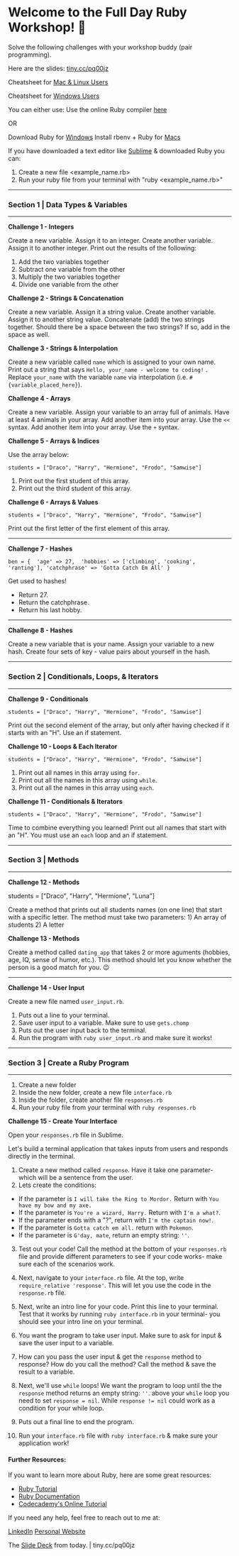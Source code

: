 # Welcome to the Full Day Ruby Workshop! 💎


Solve the following challenges with your workshop buddy (pair programming).

Here are the slides: [tiny.cc/pq00jz](tiny.cc/pq00jz)

Cheatsheet for [Mac & Linux Users](https://www.slideshare.net/paalringstad/command-cheatsheets-mac)

Cheatsheet for [Windows Users](https://www.slideshare.net/paalringstad/command-cheatsheets-windows-138186563)


You can either use: 
Use the online Ruby compiler [here](https://repl.it/languages/ruby)

OR

Download Ruby for [Windows](https://rubyinstaller.org/downloads/)
Install rbenv + Ruby for [Macs](https://github.com/rbenv/rbenv#homebrew-on-macos)

If you have downloaded a text editor like [Sublime](http://www.sublimetext.com/3) & downloaded Ruby you can: 

1. Create a new file <example_name.rb>
2. Run your ruby file from your terminal with "ruby <example_name.rb>"


---

### Section 1 | Data Types & Variables

---

**Challenge 1 - Integers**


Create a new variable. Assign it to an integer. 
Create another variable. Assign it to another integer. 
Print out the results of the following: 
1. Add the two variables together
2. Subtract one variable from the other
3. Multiply the two variables together
4. Divide one variable from the other


**Challenge 2 - Strings & Concatenation**


Create a new variable. Assign it a string value. 
Create another variable. Assign it to another string value. 
Concatenate (add) the two strings together. Should there be a space between the two strings? If so, add in the space as well.


**Challenge 3 - Strings & Interpolation**


Create a new variable called `name` which is assigned to your own name.  
Print out a string that says `Hello, your_name - welcome to coding!` . Replace `your_name` with the variable `name` via interpolation (i.e. `#{variable_placed_here}`).


**Challenge 4 - Arrays**


Create a new variable.
Assign your variable to an array full of animals. Have at least 4 animals in your array. 
Add another item into your array. Use the `<<` syntax. 
Add another item into your array. Use the `+` syntax.


**Challenge 5 - Arrays & Indices**


Use the array below:

`students = ["Draco", "Harry", "Hermione", "Frodo", "Samwise"]`

1. Print out the first student of this array.
2. Print out the third student of this array. 


**Challenge 6 - Arrays & Values**


`students = ["Draco", "Harry", "Hermione", "Frodo", "Samwise"]`

Print out the first letter of the first element of this array. 

---

**Challenge 7 - Hashes**


`ben = { 
  'age' => 27, 
  'hobbies' => ['climbing', 'cooking', 'ranting'],
  'catchphrase' => 'Gotta Catch Em All'
}`


Get used to hashes! 
- Return 27. 
- Return the catchphrase.
- Return his last hobby.


---

**Challenge 8 - Hashes**


Create a new variable that is your name.
Assign your variable to a new hash. Create four sets of key - value pairs about yourself in the hash. 


---

### Section 2 | Conditionals, Loops, & Iterators

---

**Challenge 9 - Conditionals**

`students = ["Draco", "Harry", "Hermione", "Frodo", "Samwise"]`

Print out the second element of the array, but only after having checked if it starts with an "H". Use an if statement.


**Challenge 10 - Loops & Each Iterator**

`students = ["Draco", "Harry", "Hermione", "Frodo", "Samwise"]`

1. Print out all names in this array using `for`.
2. Print out all the names in this array using `while`.
3. Print out all the names in this array using `each`.



**Challenge 11 - Conditionals & Iterators**

`students = ["Draco", "Harry", "Hermione", "Frodo", "Samwise"]`

Time to combine everything you learned! Print out all names that start with an "H". You must use an `each` loop and an if statement. 

---

### Section 3 | Methods

---

**Challenge 12 - Methods**

students = ["Draco", "Harry", "Hermione", "Luna"]

Create a method that prints out all students names (on one line) that start with a specific letter. The method must take two parameters: 1) An array of students 2) A letter

**Challenge 13 - Methods**

Create a method called `dating_app` that takes 2 or more aguments (hobbies, age, IQ, sense of humor, etc.). This method should let you know whether the person is a good match for you. 😉

---

**Challenge 14 - User Input**

Create a new file named `user_input.rb`. 
1. Puts out a line to your terminal. 
2. Save user input to a variable. Make sure to use `gets.chomp`
3. Puts out the user input back to the terminal. 
4. Run the program with `ruby user_input.rb` and make sure it works! 

---

### Section 3 | Create a Ruby Program

---

1. Create a new folder
2. Inside the new folder, create a new file `interface.rb`
3. Inside the folder, create another file `responses.rb`
4. Run your ruby file from your terminal with `ruby responses.rb`

**Challenge 15 - Create Your Interface**

Open your `responses.rb` file in Sublime. 

Let's build a terminal application that takes inputs from users and responds directly in the terminal. 

1. Create a new method called `response`. Have it take one parameter- which will be a sentence from the user. 
2. Lets create the conditions: 
- If the parameter is `I will take the Ring to Mordor.` Return with `You have my bow and my axe.`
- If the parameter is `You're a wizard, Harry.` Return with `I'm a what?`.
- If the parameter ends with a "?", return with `I'm the captain now!`. 
- If the parameter is `Gotta catch em all.` return with `Pokemon`. 
- If the parameter is `G'day, mate`, return an empty string: `''`. 

3. Test out your code! Call the method at the bottom of your `responses.rb` file and provide different parameters to see if your code works- make sure each of the scenarios work. 


4. Next, navigate to your `interface.rb` file. At the top, write `require_relative 'response'`. This will let you use the code in the `response.rb` file. 
5. Next, write an intro line for your code. Print this line to your terminal. Test that it works by running `ruby interface.rb` in your terminal- you should see your intro line on your terminal. 
6. You want the program to take user input. Make sure to ask for input & save the user input to a variable. 
7. How can you pass the user input & get the `response` method to response? How do you call the method? Call the method & save the result to a variable. 
7. Next, we'll use `while` loops! We want the program to loop until the the `response` method returns an empty string: `''`. above your `while` loop you need to set `response = nil`. While `response != nil` could work as a condition for your while loop.
8. Puts out a final line to end the program. 
9. Run your `interface.rb` file with `ruby interface.rb` & make sure your application work!


#### Further Resources: 

If you want to learn more about Ruby, here are some great resources: 
- [Ruby Tutorial](http://rubylearning.com/satishtalim/tutorial.html)
- [Ruby Documentation](https://ruby-doc.org/)
- [Codecademy's Online Tutorial](https://www.codecademy.com/learn/learn-ruby)

If you need any help, feel free to reach out to me at:

[LinkedIn](https://www.linkedin.com/in/sheilaleveille/)
[Personal Website](www.sheilaleveille.com)

The [Slide Deck](tiny.cc/pq00jz) from today. | tiny.cc/pq00jz
